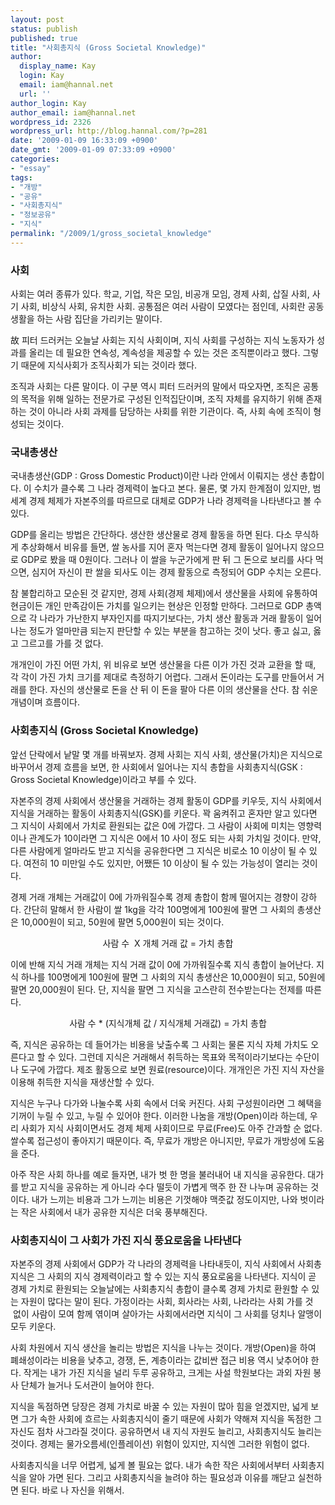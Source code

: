 ```yaml
---
layout: post
status: publish
published: true
title: "사회총지식 (Gross Societal Knowledge)"
author:
  display_name: Kay
  login: Kay
  email: iam@hannal.net
  url: ''
author_login: Kay
author_email: iam@hannal.net
wordpress_id: 2326
wordpress_url: http://blog.hannal.com/?p=281
date: '2009-01-09 16:33:09 +0900'
date_gmt: '2009-01-09 07:33:09 +0900'
categories:
- "essay"
tags:
- "개방"
- "공유"
- "사회총지식"
- "정보공유"
- "지식"
permalink: "/2009/1/gross_societal_knowledge"
---
```

<div>
<h3>사회</h3>
<p>사회는 여러 종류가 있다. 학교, 기업, 작은 모임, 비공개 모임, 경제 사회, 삽질 사회, 사기 사회, 비상식 사회, 유치한 사회. 공통점은 여러 사람이 모였다는 점인데, 사회란 공동생활을 하는 사람 집단을 가리키는 말이다.</p>
<p><span class="fs14"><span style="background-color: #ffffff;" onmouseover="javascript:UI.toolTip(event,{ layerFixed:true,mousemove:null}, 'center', this);">故 </span></span>피터 드러커는 오늘날 사회는 지식 사회이며, 지식 사회를 구성하는 지식 노동자가 성과를 올리는 데 필요한 연속성, 계속성을 제공할 수 있는 것은 조직뿐이라고 했다. 그렇기 때문에 지식사회가 조직사회가 되는 것이라 했다.</p>
<p>조직과 사회는 다른 말이다. 이 구분 역시 피터 드러커의 말에서 따오자면, 조직은 공통의 목적을 위해 일하는 전문가로 구성된 인적집단이며, 조직 자체를 유지하기 위해 존재하는 것이 아니라 사회 과제를 담당하는 사회를 위한 기관이다. 즉, 사회 속에 조직이 형성되는 것이다.</p>
<h3>국내총생산</h3>
<p>국내총생산(GDP : Gross Domestic Product)이란 나라 안에서 이뤄지는 생산 총합이다. 이 수치가 클수록 그 나라 경제력이 높다고 본다. 물론, 몇 가지 한계점이 있지만, 범세계 경제 체제가 자본주의를 따르므로 대체로 GDP가 나라 경제력을 나타낸다고 볼 수 있다.</p>
<p>GDP를 올리는 방법은 간단하다. 생산한 생산물로 경제 활동을 하면 된다. 다소 무식하게 추상화해서 비유를 들면, 쌀 농사를 지어 혼자 먹는다면 경제 활동이 일어나지 않으므로 GDP로 봤을 때 0원이다. 그러나 이 쌀을 누군가에게 판 뒤 그 돈으로 보리를 사다 먹으면, 심지어 자신이 판 쌀을 되사도 이는 경제 활동으로 측정되어 GDP 수치는 오른다.</p>
<p>참 불합리하고 모순된 것 같지만, 경제 사회(경제 체제)에서 생산물을 사회에 유통하여 현금이든 개인 만족감이든 가치를 일으키는 현상은 인정할 만하다. 그러므로 GDP 총액으로 각 나라가 가난한지 부자인지를 따지기보다는, 가치 생산 활동과 거래 활동이 일어나는 정도가 얼마만큼 되는지 판단할 수 있는 부분을 참고하는 것이 낫다. 좋고 싫고, 옳고 그르고를 가를 것 없다.</p>
<p>개개인이 가진 어떤 가치, 위 비유로 보면 생산물을 다른 이가 가진 것과 교환을 할 때, 각 각이 가진 가치 크기를 제대로 측정하기 어렵다. 그래서 돈이라는 도구를 만들어서 거래를 한다. 자신의 생산물로 돈을 산 뒤 이 돈을 팔아 다른 이의 생산물을 산다. 참 쉬운 개념이며 흐름이다.</p>
<h3>사회총지식 (Gross Societal Knowledge)</h3>
<p>앞선 단락에서 낱말 몇 개를 바꿔보자. 경제 사회는 지식 사회, 생산물(가치)은 지식으로 바꾸어서 경제 흐름을 보면, 한 사회에서 일어나는 지식 총합을 사회총지식(GSK : Gross Societal Knowledge)이라고 부를 수 있다.</p>
<p>자본주의 경제 사회에서 생산물을 거래하는 경제 활동이 GDP를 키우듯, 지식 사회에서 지식을 거래하는 활동이 사회총지식(GSK)를 키운다. 꽉 움켜쥐고 혼자만 알고 있다면 그 지식이 사회에서 가치로 환원되는 값은 0에 가깝다. 그 사람이 사회에 미치는 영향력이나 관계도가 10이라면 그 지식은 0에서 10 사이 정도 되는 사회 가치일 것이다. 만약, 다른 사람에게 얼마라도 받고 지식을 공유한다면 그 지식은 비로소 10 이상이 될 수 있다. 여전히 10 미만일 수도 있지만, 어쨌든 10 이상이 될 수 있는 가능성이 열리는 것이다.</p>
<p>경제 거래 개체는 거래값이 0에 가까워질수록 경제 총합이 함께 떨어지는 경향이 강하다. 간단히 말해서 한 사람이 쌀 1kg을 각각 100명에게 100원에 팔면 그 사회의 총생산은 10,000원이 되고, 50원에 팔면 5,000원이 되는 것이다.</p>
<p style="text-align: center;">사람 수  X 개체 거래 값 = 가치 총합</p>
<p>이에 반해 지식 거래 개체는 지식 거래 값이 0에 가까워질수록 지식 총합이 늘어난다. 지식 하나를 100명에게 100원에 팔면 그 사회의 지식 총생산은 10,000원이 되고, 50원에 팔면 20,000원이 된다. 단, 지식을 팔면 그 지식을 고스란히 전수받는다는 전제를 따른다.</p>
<p style="text-align: center;">사람 수 * (지식개체 값 / 지식개체 거래값) = 가치 총합</p>
<p>즉, 지식은 공유하는 데 들어가는 비용을 낮출수록 그 사회는 물론 지식 자체 가치도 오른다고 할 수 있다. 그런데 지식은 거래해서 취득하는 목표와 목적이라기보다는 수단이나 도구에 가깝다. 제조 활동으로 보면 원료(resource)이다. 개개인은 가진 지식 자산을 이용해 취득한 지식을 재생산할 수 있다.</p>
<p>지식은 누구나 다가와 나눌수록 사회 속에서 더욱 커진다. 사회 구성원이라면 그 혜택을 기꺼이 누릴 수 있고, 누릴 수 있어야 한다. 이러한 나눔을 개방(Open)이라 하는데, 우리 사회가 지식 사회이면서도 경제 체제 사회이므로 무료(Free)도 아주 간과할 순 없다. 쌀수록 접근성이 좋아지기 때문이다. 즉, 무료가 개방은 아니지만, 무료가 개방성에 도움을 준다.</p>
<p>아주 작은 사회 하나를 예로 들자면, 내가 벗 한 명을 불러내어 내 지식을 공유한다. 대가를 받고 지식을 공유하는 게 아니라 수다 떨듯이 가볍게 맥주 한 잔 나누며 공유하는 것이다. 내가 느끼는 비용과 그가 느끼는 비용은 기껏해야 맥줏값 정도이지만, 나와 벗이라는 작은 사회에서 내가 공유한 지식은 더욱 풍부해진다.</p>
<h3>사회총지식이 그 사회가 가진 지식 풍요로움을 나타낸다</h3>
<p>자본주의 경제 사회에서 GDP가 각 나라의 경제력을 나타내듯이, 지식 사회에서 사회총지식은 그 사회의 지식 경제력이라고 할 수 있는 지식 풍요로움을 나타낸다. 지식이 곧 경제 가치로 환원되는 오늘날에는 사회총지식 총합이 클수록 경제 가치로 환원할 수 있는 자원이 많다는 말이 된다. 가정이라는 사회, 회사라는 사회, 나라라는 사회 가를 것  없이 사람이 모여 함께 엮이며 살아가는 사회에서라면 지식이 그 사회를 덩치나 알맹이 모두 키운다.</p>
<p>사회 차원에서 지식 생산을 놀리는 방법은 지식을 나누는 것이다. 개방(Open)을 하여 폐쇄성이라는 비용을 낮추고, 경쟁, 돈, 계층이라는 값비싼 접근 비용 역시 낮추어야 한다. 작게는 내가 가진 지식을 널리 두루 공유하고, 크게는 사설 학원보다는 과외 자원 봉사 단체가 늘거나 도서관이 늘어야 한다.</p>
<p>지식을 독점하면 당장은 경제 가치로 바꿀 수 있는 자원이 많아 힘을 얻겠지만, 넓게 보면 그가 속한 사회에 흐르는 사회총지식이 줄기 때문에 사회가 약해져 지식을 독점한 그 자신도 점차 사그라질 것이다. 공유하면서 내 지식 자원도 늘리고, 사회총지식도 늘리는 것이다. 경제는 물가오름세(인플레이션) 위험이 있지만, 지식엔 그러한 위험이 없다.</p>
<p>사회총지식을 너무 어렵게, 넓게 볼 필요는 없다. 내가 속한 작은 사회에서부터 사회총지식을 알아 가면 된다. 그리고 사회총지식을 늘려야 하는 필요성과 이유를 깨닫고 실천하면 된다. 바로 나 자신을 위해서.</p></div>
